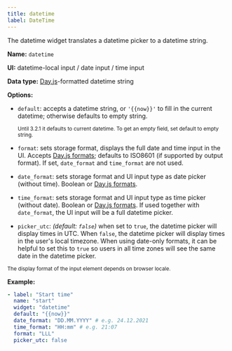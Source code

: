 ```yaml
---
title: datetime
label: DateTime
---
```


The datetime widget translates a datetime picker to a datetime string.

**Name:** `datetime`

**UI:** datetime-local input / date input / time input

**Data type:** [Day.js](https://day.js.org/)-formatted datetime string

**Options:**

  - `default`: accepts a datetime string, or `'{{now}}'` to fill in the current datetime; otherwise defaults to empty string.
    
    <small>Until 3.2.1 it defaults to current datetime. To get an empty field, set default to empty string.</small>
  - `format`: sets storage format, displays the full date and time input in the UI. Accepts [Day.js formats](https://day.js.org/docs/en/display/format); defaults to ISO8601 (if supported by output format). If set, `date_format` and `time_format` are not used.
  - `date_format`: sets storage format and UI input type as date picker (without time). Boolean or [Day.js formats](https://day.js.org/docs/en/display/format). 
  - `time_format`: sets storage format and UI input type as time picker (without date). Boolean or [Day.js formats](https://day.js.org/docs/en/display/format). If used together with `date_format`, the UI input will be a full datetime picker.
  - `picker_utc`: _(default: `false`)_ when set to `true`, the datetime picker will display times in UTC. When `false`, the datetime picker will display times in the user's local timezone. When using date-only formats, it can be helpful to set this to `true` so users in all time zones will see the same date in the datetime picker.

  <small>The display format of the input element depends on browser locale.</small>

**Example:**
  ```yaml
  - label: "Start time"
    name: "start"
    widget: "datetime"
    default: "{{now}}"
    date_format: "DD.MM.YYYY" # e.g. 24.12.2021
    time_format: "HH:mm" # e.g. 21:07
    format: "LLL"
    picker_utc: false
  ```
